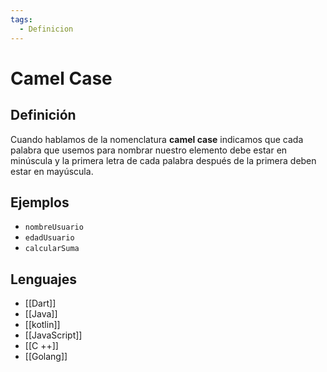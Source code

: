 ```yaml
---
tags:
  - Definicion
---
```

# Camel Case

## Definición

Cuando hablamos de la nomenclatura **camel case** indicamos que cada palabra que usemos para nombrar nuestro elemento debe estar en  minúscula y la primera letra de cada palabra después de la primera deben estar en mayúscula.  
## Ejemplos

+ `nombreUsuario`
+ `edadUsuario`
+ `calcularSuma`

## Lenguajes 

+ [[Dart]]
+ [[Java]]
+ [[kotlin]]
+ [[JavaScript]]
+ [[C ++]]
+ [[Golang]]